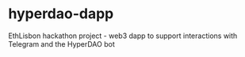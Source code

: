 # hyperdao-dapp
EthLisbon hackathon project - web3 dapp to support interactions with Telegram and the HyperDAO bot
